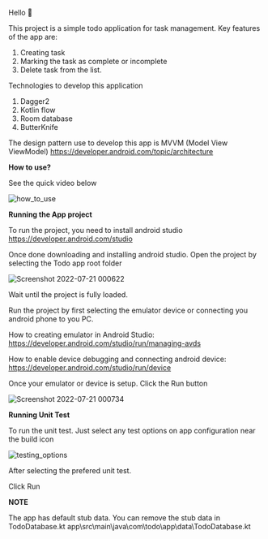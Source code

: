 Hello 👋

This project is a simple todo application for task management. 
Key features of the app are:
1. Creating task
2. Marking the task as complete or incomplete
3. Delete task from the list.

Technologies to develop this application
1. Dagger2
2. Kotlin flow
3. Room database
4. ButterKnife

The design pattern use to develop this app is MVVM (Model View ViewModel)
https://developer.android.com/topic/architecture

**How to use?**

See the quick video below

![how_to_use](https://user-images.githubusercontent.com/8465561/180029292-460a68af-946a-4887-873f-f1afb8b08f0f.gif)

**Running the App project**

To run the project, you need to install android studio
https://developer.android.com/studio

Once done downloading and installing android studio. Open the project by selecting the Todo app root folder

![Screenshot 2022-07-21 000622](https://user-images.githubusercontent.com/8465561/180030124-38866d46-41c2-4f6a-8887-fdb16b074109.png)

Wait until the project is fully loaded.

Run the project by first selecting the emulator device or connecting you android phone to you PC.

How to creating emulator in Android Studio: 
https://developer.android.com/studio/run/managing-avds

How to enable device debugging and connecting android device:
https://developer.android.com/studio/run/device

Once your emulator or device is setup. Click the Run button

![Screenshot 2022-07-21 000734](https://user-images.githubusercontent.com/8465561/180030847-ebf8e3df-7e01-4a26-b628-faac11ae6aca.png)

**Running Unit Test**

To run the unit test. Just select any test options on app configuration near the build icon

![testing_options](https://user-images.githubusercontent.com/8465561/180031503-a581edc3-2de5-4f1a-a1c9-8d37cb4688e4.png)

After selecting the prefered unit test.

Click Run


**NOTE**

The app has default stub data. You can remove the stub data in TodoDatabase.kt
app\src\main\java\com\todo\app\data\TodoDatabase.kt

